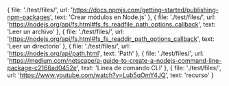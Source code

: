  {
    file: './test/files/',
    url: 'https://docs.npmjs.com/getting-started/publishing-npm-packages',
    text: 'Crear módulos en Node.js'
  },
  {
    file: './test/files/',
    url: 'https://nodejs.org/api/fs.html#fs_fs_readfile_path_options_callback',
    text: 'Leer un archivo'
  },
  {
    file: './test/files/',
    url: 'https://nodejs.org/api/fs.html#fs_fs_readdir_path_options_callback',
    text: 'Leer un directorio'
  },
  {
    file: './test/files/',
    url: 'https://nodejs.org/api/path.html',
    text: 'Path'
  },
  {
    file: './test/files/',
    url: 'https://medium.com/netscape/a-guide-to-create-a-nodejs-command-line-package-c2166ad0452e',
    text: 'Linea de comando CLI'
  },
  {
    file: './test/files/',
    url: 'https://www.youtube.com/watch?v=Lub5qOmY4JQ',
    text: 'recurso'
  }